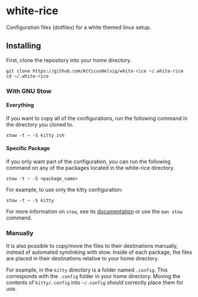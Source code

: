 # white-rice
Configuration files (dotfiles) for a white themed linux setup.

## Installing

First, clone the repository into your home directory.
```
git clone https://github.com/AtticusHelvig/white-rice ~/.white-rice
cd ~/.white-rice
```

### With GNU Stow

#### Everything

If you want to copy all of the configurations, run the following command in the directory you cloned to.
```
stow -t ~ -S kitty zsh
```

#### Specific Package

If you only want part of the configuration, you can run the following command on any of the packages located in the white-rice directory.
```
stow -t ~ -S <package_name>
```
For example, to use only the kitty configuration:
```
stow -t ~ -S kitty
```

For more information on `stow`, see its [documentation](https://www.gnu.org/software/stow/manual/stow.html) or use the `man stow` command.

### Manually

It is also possible to copy/move the files to their destinations manually, instead of automated symlinking with stow. Inside of each package, the files are placed in their destinations relative to your home directory.

For example, in the `kitty` directory is a folder named `.config`. This corresponds with the `.config` folder in your home directory. Moving the contents of `kitty/.config` into `~/.config` *should* correctly place them for use.
